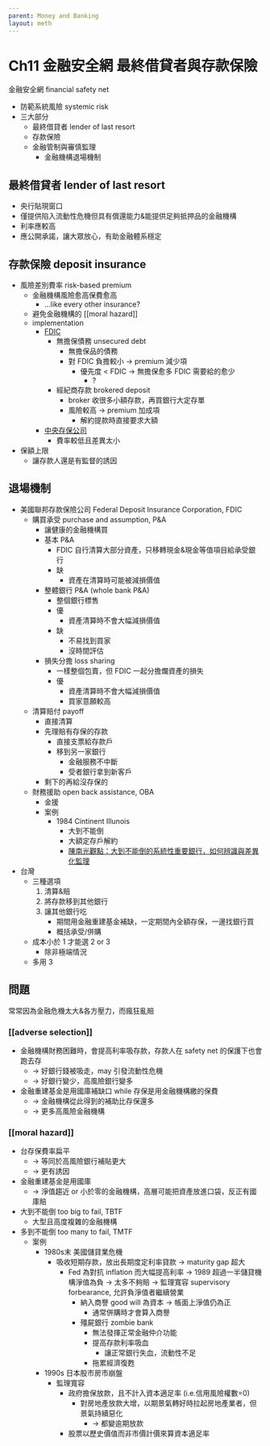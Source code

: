 ```yaml
---
parent: Money and Banking
layout: meth
---
```


# Ch11 金融安全網 最終借貸者與存款保險

金融安全網 financial safety net

- 防範系統風險 systemic risk
- 三大部分
	- 最終借貸者 lender of last resort
	- 存款保險
	- 金融管制與審慎監理
		- 金融機構退場機制

## 最終借貸者 lender of last resort

- 央行貼現窗口
- 僅提供陷入流動性危機但具有償還能力&能提供足夠抵押品的金融機構
- 利率應較高
- 應公開承諾，讓大眾放心，有助金融體系穩定

## 存款保險 deposit insurance

- 風險差別費率 risk-based premium
	- 金融機構風險愈高保費愈高
		- ...like every other insurance?
	- 避免金融機構的 [[moral hazard]]
	- implementation 
		- [FDIC](https://www.fdic.gov/news/financial-institution-letters/2011/fil11008.html)
			- 無擔保債務 unsecured debt
				- 無擔保品的債務
				- 對 FDIC 負擔較小 → premium 減少項
					- 優先度 < FDIC → 無擔保愈多 FDIC 需要給的愈少  
						- ?
			- 經紀商存款 brokered deposit
				- broker 收很多小額存款，再買銀行大定存單
				- 風險較高 → premium 加成項
					- 解約提款時直接要求大額
		- [中央存保公司](https://www.cdic.gov.tw/main_insurance/faq.aspx?faq=7&uid=67&pid=67)
			- 費率較低且差異太小
- 保額上限
	- 讓存款人還是有監督的誘因

## 退場機制

- 美國聯邦存款保險公司 Federal Deposit Insurance Corporation, FDIC
	- 購買承受 purchase and assumption, P&A
		- 讓健康的金融機構買
		- 基本 P&A
			- FDIC 自行清算大部分資產，只移轉現金&現金等值項目給承受銀行
			- 缺
				- 資產在清算時可能被減損價值
		- 整體銀行 P&A (whole bank P&A)
			- 整個銀行標售
			- 優
				- 資產清算時不會大幅減損價值
			- 缺
				- 不易找到買家
				- 沒時間評估
		- 損失分擔 loss sharing
			- 一樣整個包賣，但 FDIC 一起分擔爛資產的損失
			- 優
				- 資產清算時不會大幅減損價值
				- 買家意願較高
	- 清算賠付 payoff
		- 直接清算
		- 先理賠有存保的存款
			- 直接支票給存款戶
			- 移到另一家銀行
				- 金融服務不中斷
				- 受者銀行拿到新客戶
		- 剩下的再給沒存保的
	- 財務援助 open back assistance, OBA
		- 金援
		- 案例
			- 1984 Cintinent Illunois
				- 大到不能倒
				- 大額定存戶解約
				- [陳南光觀點：大到不能倒的系統性重要銀行，如何辨識與差異化監理](https://www.storm.mg/article/1825910?page=1)
- 台灣
	- 三種選項
		1. 清算&賠
		2. 將存款移到其他銀行
		3. 讓其他銀行吃
			 - 期間用金融重建基金補缺，一定期間內全額存保，一邊找銀行買
			 - 概括承受/併購
	- 成本小於 1 才能選 2 or 3
		- 除非極端情況
	- 多用 3

## 問題

常常因為金融危機太大&各方壓力，而瘋狂亂賠


### [[adverse selection]]

- 金融機構財務困難時，會提高利率吸存款，存款人在 safety net 的保護下也會跑去存  
    - → 好銀行錢被吸走，may 引發流動性危機
    - → 好銀行變少，高風險銀行變多
- 金融重建基金是用國庫補缺口 while 存保是用金融機構繳的保費
    - → 金融機構從此得到的補助比存保還多
    - → 更多高風險金融機構


### [[moral hazard]]

- 台存保費率扁平
    - → 等同於高風險銀行補貼更大
    - → 更有誘因
- 金融重建基金是用國庫
    - → 淨值趨近 or 小於零的金融機構，高層可能把資產放進口袋，反正有國庫賠
- 大到不能倒 too big to fail, TBTF
    - 大型且高度複雜的金融機構
- 多到不能倒 too many to fail, TMTF
    - 案例
        - 1980s末 美國儲貸業危機
            - 吸收短期存款，放出長期度定利率貸款 → maturity gap 超大
                - Fed 為對抗 inflation 而大幅提高利率 → 1989 超過一半儲貸機構淨值為負 → 太多不夠賠 → 監理寬容 supervisory forbearance, 允許負淨值者繼續營業
                    - 納入商譽 good will 為資本 → 帳面上淨值仍為正
                        - 通常併購時才會算入商譽
                    - 殭屍銀行 zombie bank
                        - 無法發揮正常金融仲介功能
                        - 提高存款利率吸血
                            - 讓正常銀行失血，流動性不足
                        - 拖累經濟復甦
        - 1990s 日本股市房市崩盤
            - 監理寬容
                - 政府擔保放款，且不計入資本適足率 (i.e.信用風險權數=0)
                    - 對房地產放款大增，以期景氣轉好時拉起房地產業者，但景氣持續惡化 
                        - → 都變逾期放款
                - 股票以歷史價值而非市價計價來算資本適足率